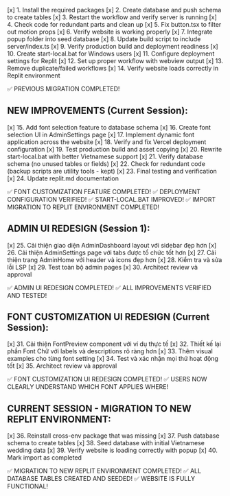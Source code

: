 [x] 1. Install the required packages
[x] 2. Create database and push schema to create tables
[x] 3. Restart the workflow and verify server is running
[x] 4. Check code for redundant parts and clean up
[x] 5. Fix button.tsx to filter out motion props
[x] 6. Verify website is working properly
[x] 7. Integrate popup folder into seed database
[x] 8. Update build script to include server/index.ts
[x] 9. Verify production build and deployment readiness
[x] 10. Create start-local.bat for Windows users
[x] 11. Configure deployment settings for Replit
[x] 12. Set up proper workflow with webview output
[x] 13. Remove duplicate/failed workflows
[x] 14. Verify website loads correctly in Replit environment

✅ PREVIOUS MIGRATION COMPLETED!

## NEW IMPROVEMENTS (Current Session):

[x] 15. Add font selection feature to database schema
[x] 16. Create font selection UI in AdminSettings page
[x] 17. Implement dynamic font application across the website
[x] 18. Verify and fix Vercel deployment configuration
[x] 19. Test production build and asset copying
[x] 20. Rewrite start-local.bat with better Vietnamese support
[x] 21. Verify database schema (no unused tables or fields)
[x] 22. Check for redundant code (backup scripts are utility tools - kept)
[x] 23. Final testing and verification
[x] 24. Update replit.md documentation

✅ FONT CUSTOMIZATION FEATURE COMPLETED!
✅ DEPLOYMENT CONFIGURATION VERIFIED!
✅ START-LOCAL.BAT IMPROVED!
✅ IMPORT MIGRATION TO REPLIT ENVIRONMENT COMPLETED!

## ADMIN UI REDESIGN (Session 1):

[x] 25. Cải thiện giao diện AdminDashboard layout với sidebar đẹp hơn
[x] 26. Cải thiện AdminSettings page với tabs được tổ chức tốt hơn
[x] 27. Cải thiện trang AdminHome với header và icons đẹp hơn
[x] 28. Kiểm tra và sửa lỗi LSP
[x] 29. Test toàn bộ admin pages
[x] 30. Architect review và approval

✅ ADMIN UI REDESIGN COMPLETED!
✅ ALL IMPROVEMENTS VERIFIED AND TESTED!

## FONT CUSTOMIZATION UI REDESIGN (Current Session):

[x] 31. Cải thiện FontPreview component với ví dụ thực tế
[x] 32. Thiết kế lại phần Font Chữ với labels và descriptions rõ ràng hơn
[x] 33. Thêm visual examples cho từng font setting
[x] 34. Test và xác nhận mọi thứ hoạt động tốt
[x] 35. Architect review và approval

✅ FONT CUSTOMIZATION UI REDESIGN COMPLETED!
✅ USERS NOW CLEARLY UNDERSTAND WHICH FONT APPLIES WHERE!

## CURRENT SESSION - MIGRATION TO NEW REPLIT ENVIRONMENT:

[x] 36. Reinstall cross-env package that was missing
[x] 37. Push database schema to create tables
[x] 38. Seed database with initial Vietnamese wedding data
[x] 39. Verify website is loading correctly with popup
[x] 40. Mark import as completed

✅ MIGRATION TO NEW REPLIT ENVIRONMENT COMPLETED!
✅ ALL DATABASE TABLES CREATED AND SEEDED!
✅ WEBSITE IS FULLY FUNCTIONAL!
